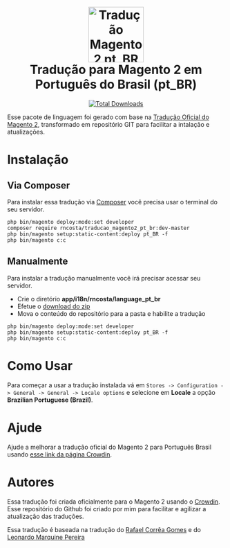 <h1 align="center">
  <br>
    <img src="https://i.imgur.com/d8QEHRb.png" alt="Tradução Magento 2 pt_BR" width="128" height="128" title="Tradução Magento 2 pt_BR"/> 
  <br>
  Tradução para Magento 2 em Português do Brasil (pt_BR)
  <br>
</h1>

<p align="center">  
  <a href="https://packagist.org/packages/rncosta/traducao_magento2_pt_br"><img src="https://img.shields.io/packagist/dt/rncosta/traducao_magento2_pt_br.svg" alt="Total Downloads"></a>
</p>

Esse pacote de linguagem foi gerado com base na [Tradução Oficial do Magento 2](https://crowdin.com/project/magento-2/pt-BR), transformado em repositório GIT para facilitar a intalação e atualizações.

# Instalação

## Via Composer 

Para instalar essa tradução via [Composer](https://getcomposer.org) você precisa usar o terminal do seu servidor.

```
php bin/magento deploy:mode:set developer
composer require rncosta/traducao_magento2_pt_br:dev-master
php bin/magento setup:static-content:deploy pt_BR -f
php bin/magento c:c
```

## Manualmente

Para instalar a tradução manualmente você irá precisar acessar seu servidor.

* Crie o diretório **app/i18n/rncosta/language_pt_br**
* Efetue o [download do zip](https://github.com/rncosta/traducao_magento2_pt_br/archive/master.zip)
* Mova o conteúdo do repositório para a pasta e habilite a tradução

```
php bin/magento deploy:mode:set developer 
php bin/magento setup:static-content:deploy pt_BR -f
php bin/magento c:c
```

# Como Usar

Para começar a usar a tradução instalada vá em `Stores -> Configuration -> General -> General -> Locale options` e selecione em **Locale** a opção **Brazilian Portuguese (Brazil)**.

# Ajude

Ajude a melhorar a tradução oficial do Magento 2 para Português Brasil usando [esse link da página Crowdin](https://crowdin.com/project/magento-2/pt-BR).

# Autores
Essa tradução foi criada oficialmente para o Magento 2 usando o [Crowdin](https://crowdin.com/project/magento-2).
Esse repositório do Github foi criado por mim para facilitar e agilizar a atualização das traduções.

Essa tradução é baseada na tradução do [Rafael Corrêa Gomes](https://github.com/rafaelstz) e do [Leonardo Marquine Pereira](https://github.com/lmarquine)
